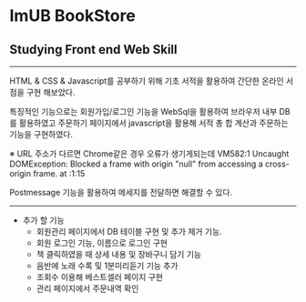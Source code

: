 # ImUB BookStore
## Studying Front end Web Skill
----------------------------
HTML & CSS & Javascript를 공부하기 위해 기초 서적을 활용하여
간단한 온라인 서점을 구현 해보았다.

특징적인 기능으로는
회원가입/로그인 기능을 WebSql을 활용하여 브라우저 내부 DB를 활용하였고
주문하기 페이지에서 javascript을 활용해 서적 총 합 계산과 주문하는 기능을 구현하였다.

※ URL 주소가 다르면 Chrome같은 경우 오류가 생기게되는데
VM582:1 Uncaught DOMException: Blocked a frame with origin "null" from accessing a cross-origin frame. at <anonymous>:1:15
  
Postmessage 기능을 활용하여 메세지를 전달하면 해결할 수 있다.

* * *
+ 추가 할 기능
  + 회원관리 페이지에서 DB 테이블 구현 및 추가 제거 기능.
  + 회원 로그인 기능, 이름으로 로그인 구현
  + 책 클릭하였을 때 상세 내용 및 장바구니 담기 기능
  + 음반에 노래 수록 및 1분미리듣기 기능 추가
  + 조회수 이용해 베스트셀러 페이지 구현
  + 관리 페이지에서 주문내역 확인
